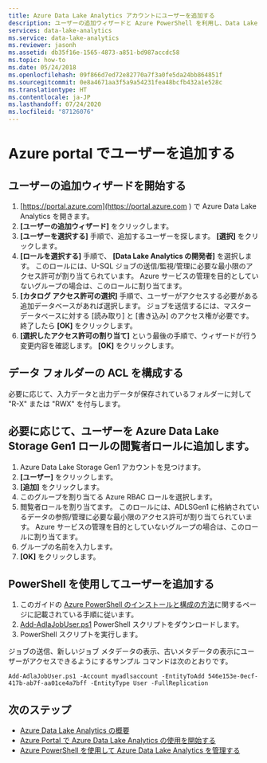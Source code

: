 ```yaml
---
title: Azure Data Lake Analytics アカウントにユーザーを追加する
description: ユーザーの追加ウィザードと Azure PowerShell を利用し、Data Lake Analytics アカウントにユーザーを正しく追加する方法について説明します。
services: data-lake-analytics
ms.service: data-lake-analytics
ms.reviewer: jasonh
ms.assetid: db35f16e-1565-4873-a851-bd987accdc58
ms.topic: how-to
ms.date: 05/24/2018
ms.openlocfilehash: 09f866d7ed72e82770a7f3a0fe5da24bb864851f
ms.sourcegitcommit: 0e8a4671aa3f5a9a54231fea48bcfb432a1e528c
ms.translationtype: HT
ms.contentlocale: ja-JP
ms.lasthandoff: 07/24/2020
ms.locfileid: "87126076"
---
```

# <a name="adding-a-user-in-the-azure-portal"></a>Azure portal でユーザーを追加する

## <a name="start-the-add-user-wizard"></a>ユーザーの追加ウィザードを開始する
1. [https://portal.azure.com](https://portal.azure.com ) で Azure Data Lake Analytics を開きます。
2. **[ユーザーの追加ウィザード]** をクリックします。
3. **[ユーザーを選択する]** 手順で、追加するユーザーを探します。 **[選択]** をクリックします。
4. **[ロールを選択する]** 手順で、 **[Data Lake Analytics の開発者]** を選択します。 このロールには、U-SQL ジョブの送信/監視/管理に必要な最小限のアクセス許可が割り当てられています。 Azure サービスの管理を目的としていないグループの場合は、このロールに割り当てます。
5. **[カタログ アクセス許可の選択]** 手順で、ユーザーがアクセスする必要がある追加データベースがあれば選択します。 ジョブを送信するには、マスター データベースに対する [読み取り] と [書き込み] のアクセス権が必要です。 終了したら **[OK]** をクリックします。
6. **[選択したアクセス許可の割り当て]** という最後の手順で、ウィザードが行う変更内容を確認します。 **[OK]** をクリックします。


## <a name="configure-acls-for-data-folders"></a>データ フォルダーの ACL を構成する
必要に応じて、入力データと出力データが保存されているフォルダーに対して "R-X" または "RWX" を付与します。


## <a name="optionally-add-the-user-to-the-azure-data-lake-storage-gen1-role-reader-role"></a>必要に応じて、ユーザーを Azure Data Lake Storage Gen1 ロールの**閲覧者**ロールに追加します。
1.  Azure Data Lake Storage Gen1 アカウントを見つけます。
2.  **[ユーザー]** をクリックします。
3. **[追加]** をクリックします。
4.  このグループを割り当てる Azure RBAC ロールを選択します。
5.  閲覧者ロールを割り当てます。 このロールには、ADLSGen1 に格納されているデータの参照/管理に必要な最小限のアクセス許可が割り当てられています。 Azure サービスの管理を目的としていないグループの場合は、このロールに割り当てます。
6.  グループの名前を入力します。
7.  **[OK]** をクリックします。

## <a name="adding-a-user-using-powershell"></a>PowerShell を使用してユーザーを追加する

1. このガイドの [Azure PowerShell のインストールと構成の方法](/powershell/azure/)に関するページに記載されている手順に従います。
2. [Add-AdlaJobUser.ps1](https://github.com/Azure/AzureDataLake/blob/master/Samples/PowerShell/ADLAUsers/Add-AdlaJobUser.ps1) PowerShell スクリプトをダウンロードします。
3. PowerShell スクリプトを実行します。 

ジョブの送信、新しいジョブ メタデータの表示、古いメタデータの表示にユーザーがアクセスできるようにするサンプル コマンドは次のとおりです。

`Add-AdlaJobUser.ps1 -Account myadlsaccount -EntityToAdd 546e153e-0ecf-417b-ab7f-aa01ce4a7bff -EntityType User -FullReplication`


## <a name="next-steps"></a>次のステップ

* [Azure Data Lake Analytics の概要](data-lake-analytics-overview.md)
* [Azure Portal で Azure Data Lake Analytics の使用を開始する](data-lake-analytics-get-started-portal.md)
* [Azure PowerShell を使用して Azure Data Lake Analytics を管理する](data-lake-analytics-manage-use-powershell.md)


